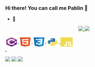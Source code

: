 ### Hi there! You can call me Pablin 🤗

- 🌱

<div align="center">
  <a href="https://github.com/devpabloluiz">
  <img height="180em" src="https://github-readme-stats.vercel.app/api?username=devpabloluiz&show_icons=true&theme=github_dark&include_all_commits=true&count_private=true"/>
  <img height="180em" src="https://github-readme-stats.vercel.app/api/top-langs/?username=devpabloluiz&layout=compact&langs_count=7&theme=github_dark"/>
</div>

  <div style="display: inline_block"><br>
  <img align="center" alt="Pablo-Csharp" height="30" width="40" src="https://raw.githubusercontent.com/devicons/devicon/master/icons/csharp/csharp-original.svg">
  <img align="center" alt="Pablo-HTML" height="30" width="40" src="https://raw.githubusercontent.com/devicons/devicon/master/icons/html5/html5-original.svg">
  <img align="center" alt="Pablo-CSS" height="30" width="40" src="https://raw.githubusercontent.com/devicons/devicon/master/icons/css3/css3-original.svg">
  <img align="center" alt="Pablo-Python" height="30" width="40" src="https://raw.githubusercontent.com/devicons/devicon/master/icons/python/python-original.svg">
  <img align="center" alt="PABLO-Js" height="30" width="40" src="https://raw.githubusercontent.com/devicons/devicon/master/icons/javascript/javascript-plain.svg">
</div>
.
<div>

  <a href="https://api.whatsapp.com/send?phone=5521989412396&text=Ol%C3%A1%20Pablo%2C%20tudo%20bem%3F" target="_blank"><img src="https://img.shields.io/badge/WhatsApp-25D366?style=for-the-badge&logo=whatsapp&logoColor=white" target="_blank"></a>
  <a href = "mailto:contatopabloluiz@gmail.com"><img src="https://img.shields.io/badge/-Gmail-%23333?style=for-the-badge&logo=gmail&logoColor=white" target="_blank"></a>
  <a href="https://www.linkedin.com/in/pabloluiz01" target="_blank"><img src="https://img.shields.io/badge/-LinkedIn-%230077B5?style=for-the-badge&logo=linkedin&logoColor=white" target="_blank"></a>    	
  
</div>
